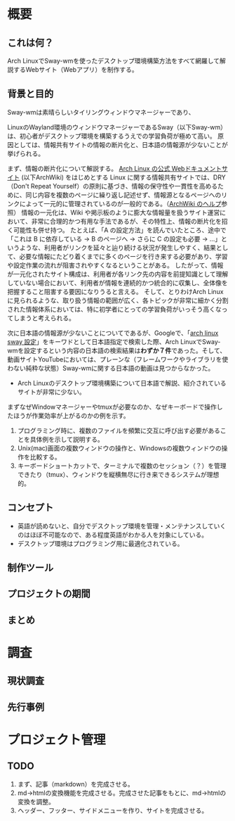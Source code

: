 # 概要
## これは何？
Arch LinuxでSway-wmを使ったデスクトップ環境構築方法をすべて網羅して解説するWebサイト（Webアプリ）を制作する。

## 背景と目的
Sway-wmは素晴らしいタイリングウィンドウマネージャーであり、

LinuxのWayland環境のウィンドウマネージャーであるSway（以下Sway-wm）は、初心者がデスクトップ環境を構築するうえでの学習負荷が極めて高い。
原因としては、情報共有サイトの情報の断片化と、日本語の情報源が少ないことが挙げられる。

まず、情報の断片化について解説する。
[Arch Linux の公式 Webドキュメントサイト](https://wiki.archlinux.jp/index.php/%E3%83%A1%E3%82%A4%E3%83%B3%E3%83%9A%E3%83%BC%E3%82%B8) (以下ArchWiki) をはじめとする Linux に関する情報共有サイトでは、DRY（Don't Repeat Yourself）の原則に基づき、情報の保守性や一貫性を高めるために、同じ内容を複数のページに繰り返し記述せず、情報源となるページへのリンクによって一元的に管理されているのが一般的である。（[ArchWiki のヘルプ](https://wiki.archlinux.jp/index.php/%E3%83%98%E3%83%AB%E3%83%97:%E8%AA%AD%E3%81%BF%E6%96%B9)参照）
情報の一元化は、Wiki や掲示板のように膨大な情報量を扱うサイト運営において、非常に合理的かつ有用な手法であるが、その特性上、情報の断片化を招く可能性も併せ持つ。
たとえば、「A の設定方法」を読んでいたところ、途中で「これは B に依存している → B のページへ → さらに C の設定も必要 → ...」というような、利用者がリンクを延々と辿り続ける状況が発生しやすく、結果として、必要な情報にたどり着くまでに多くのページを行き来する必要があり、学習や設定作業の流れが阻害されやすくなるということがある。
したがって、情報が一元化されたサイト構成は、利用者が各リンク先の内容を前提知識として理解していない場合において、利用者が情報を連続的かつ統合的に収集し、全体像を把握すること阻害する要因になりうると言える。
そして、とりわけArch Linux に見られるような、取り扱う情報の範囲が広く、各トピックが非常に細かく分割された情報体系においては、特に初学者にとっての学習負荷がいっそう高くなってしまうと考えられる。

次に日本語の情報源が少ないことについてであるが、Googleで、「[arch linux sway 設定](https://www.google.com/search?q=arch+linux+sway+%E8%A8%AD%E5%AE%9A+lang:ja&sca_esv=7eb4e2a0b2f23aa4&ei=hMj1Z5SBNI-i1e8PitvP8A4&start=0&sa=N&sstk=Af40H4VPfnHORqTFLjMOBOI1v6cOk-fFXr1NiaRSGkkltz4QZdGbzUi6dxA7cc1xb24-eTcwFkaIjxq2r652fs7ZJ-PpfK4-VtWeRy7sXK7svPKXVMMbBfg7lbRWOg_zSV5I&ved=2ahUKEwiU07TX4cmMAxUPUfUHHYrtE-44ChDy0wN6BAgHEAQ&biw=2392&bih=1221&dpr=1)」をキーワドとして日本語指定で検索した際、Arch LinuxでSway-wmを設定するという内容の日本語の検索結果は**わずか７件**であった。そして、動画サイトYouTubeにおいては、プレーンな（フレームワークやライブラリを使わない純粋な状態）Sway-wmに関する日本語の動画は見つからなかった。



- Arch Linuxのデスクトップ環境構築について日本語で解説、紹介されているサイトが非常に少ない。


まずなぜWindowマネージャーやtmuxが必要なのか、なぜキーボードで操作したほうが作業効率が上がるのかの例を示す。

1. プログラミング時に、複数のファイルを頻繁に交互に呼び出す必要があることを具体例を示して説明する。
2. Unix(mac)画面の複数ウィンドウの操作と、Windowsの複数ウィンドウの操作を比較する。
3. キーボードショートカットで、ターミナルで複数のセッション（？）を管理できたり（tmux）、ウィンドウを縦横無尽に行き来できるシステムが理想的。

## コンセプト
- 英語が読めないと、自分でデスクトップ環境を管理・メンテナンスしていくのはほぼ不可能なので、ある程度英語がわかる人を対象にしている。
- デスクトップ環境はプログラミング用に最適化されている。

## 制作ツール

## プロジェクトの期間

## まとめ

# 調査
## 現状調査

## 先行事例

# プロジェクト管理
## TODO

1. まず、記事（markdown）を完成させる。
2. md->htmlの変換機能を完成させる。完成させた記事をもとに、md->htmlの変換を調整。
3. ヘッダー、フッター、サイドメニューを作り、サイトを完成させる。
